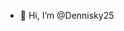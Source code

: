 - 👋 Hi, I’m @Dennisky25

<!---
Dennisky25/Dennisky25 is a ✨ special ✨ repository because its `README.md` (this file) appears on your GitHub profile.
You can click the Preview link to take a look at your changes.
--->
